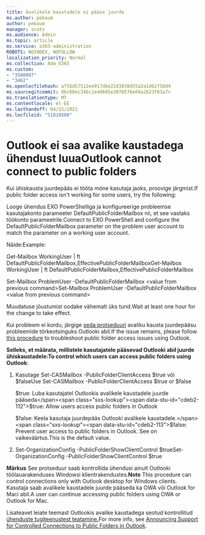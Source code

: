 ```yaml
---
title: Avalikele kaustadele ei pääse juurde
ms.author: pebaum
author: pebaum
manager: scotv
ms.audience: Admin
ms.topic: article
ms.service: o365-administration
ROBOTS: NOINDEX, NOFOLLOW
localization_priority: Normal
ms.collection: Adm_O365
ms.custom:
- "3500007"
- "3462"
ms.openlocfilehash: af5bd57512ee917d6e22d3838d55a2a1d62750d4
ms.sourcegitcommit: 8bc60ec34bc1e40685e3976576e04a2623f63a7c
ms.translationtype: MT
ms.contentlocale: et-EE
ms.lasthandoff: 04/15/2021
ms.locfileid: "51819508"
---
```

# <a name="outlook-cannot-connect-to-public-folders"></a><span data-ttu-id="cdeb2-102">Outlook ei saa avalike kaustadega ühendust luua</span><span class="sxs-lookup"><span data-stu-id="cdeb2-102">Outlook cannot connect to public folders</span></span>

<span data-ttu-id="cdeb2-103">Kui ühiskausta juurdepääs ei tööta mõne kasutaja jaoks, proovige järgmist.</span><span class="sxs-lookup"><span data-stu-id="cdeb2-103">If public folder access isn't working for some users, try the following:</span></span>

<span data-ttu-id="cdeb2-104">Looge ühendus EXO PowerShelliga ja konfigureerige probleemse kasutajakonto parameeter DefaultPublicFolderMailbox nii, et see vastaks töökonto parameetrile.</span><span class="sxs-lookup"><span data-stu-id="cdeb2-104">Connect to EXO PowerShell and configure the DefaultPublicFolderMailbox parameter on the problem user account to match the parameter on a working user account.</span></span>

<span data-ttu-id="cdeb2-105">Näide:</span><span class="sxs-lookup"><span data-stu-id="cdeb2-105">Example:</span></span>

<span data-ttu-id="cdeb2-106">Get-Mailbox WorkingUser | ft DefaultPublicFolderMailbox,EffectivePublicFolderMailbox</span><span class="sxs-lookup"><span data-stu-id="cdeb2-106">Get-Mailbox WorkingUser | ft DefaultPublicFolderMailbox,EffectivePublicFolderMailbox</span></span>

<span data-ttu-id="cdeb2-107">Set-Mailbox ProblemUser -DefaultPublicFolderMailbox \<value from previous command></span><span class="sxs-lookup"><span data-stu-id="cdeb2-107">Set-Mailbox ProblemUser -DefaultPublicFolderMailbox \<value from previous command></span></span>

<span data-ttu-id="cdeb2-108">Muudatuse jõustumist oodake vähemalt üks tund.</span><span class="sxs-lookup"><span data-stu-id="cdeb2-108">Wait at least one hour for the change to take effect.</span></span>

<span data-ttu-id="cdeb2-109">Kui probleem ei kordu, järgige [seda protseduuri](https://aka.ms/pfcte) avaliku kausta juurdepääsu probleemide tõrkeotsinguks Outlooki abil.</span><span class="sxs-lookup"><span data-stu-id="cdeb2-109">If the issue remains, please follow [this procedure](https://aka.ms/pfcte) to troubleshoot public folder access issues using Outlook.</span></span>
 
<span data-ttu-id="cdeb2-110">**Selleks, et määrata, millistele kasutajatele pääsevad Outlooki abil juurde ühiskaustadele:**</span><span class="sxs-lookup"><span data-stu-id="cdeb2-110">**To control which users can access public folders using Outlook**:</span></span>

1.  <span data-ttu-id="cdeb2-111">Kasutage Set-CASMailbox <mailboxname> -PublicFolderClientAccess $true või $false</span><span class="sxs-lookup"><span data-stu-id="cdeb2-111">Use Set-CASMailbox <mailboxname> -PublicFolderClientAccess $true or $false</span></span>  
      
    <span data-ttu-id="cdeb2-112">$true: Luba kasutajatel Outlookis avalikele kaustadele juurde pääseda</span><span class="sxs-lookup"><span data-stu-id="cdeb2-112">$true: Allow users access public folders in Outlook</span></span>  
      
    <span data-ttu-id="cdeb2-113">$false: Keela kasutaja juurdepääs Outlooki avalikele kaustadele.</span><span class="sxs-lookup"><span data-stu-id="cdeb2-113">$false: Prevent user access to public folders in Outlook.</span></span> <span data-ttu-id="cdeb2-114">See on vaikeväärtus.</span><span class="sxs-lookup"><span data-stu-id="cdeb2-114">This is the default value.</span></span>  
        
2.  <span data-ttu-id="cdeb2-115">Set-OrganizationConfig -PublicFolderShowClientControl $true</span><span class="sxs-lookup"><span data-stu-id="cdeb2-115">Set-OrganizationConfig -PublicFolderShowClientControl $true</span></span>   
      
<span data-ttu-id="cdeb2-116">**Märkus** See protseduur saab kontrollida ühendusi ainult Outlooki töölauarakenduses Windowsi klientrakendustes.</span><span class="sxs-lookup"><span data-stu-id="cdeb2-116">**Note** This procedure can control connections only with Outlook desktop for Windows clients.</span></span> <span data-ttu-id="cdeb2-117">Kasutaja saab avalikele kaustadele juurde pääseda ka OWA või Outlook for Maci abil.</span><span class="sxs-lookup"><span data-stu-id="cdeb2-117">A user can continue accessing public folders using OWA or Outlook for Mac.</span></span>
 
<span data-ttu-id="cdeb2-118">Lisateavet leiate teemast Outlookis avalike kaustadega seotud kontrollitud [ühenduste tugiteenustest teatamine.](https://aka.ms/controlpf)</span><span class="sxs-lookup"><span data-stu-id="cdeb2-118">For more info, see [Announcing Support for Controlled Connections to Public Folders in Outlook](https://aka.ms/controlpf).</span></span>